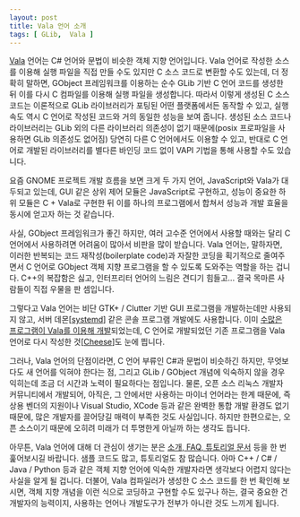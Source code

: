 ```yaml
---
layout: post
title: Vala 언어 소개
tags: [ GLib,  Vala ]
---
```


[Vala](https://live.gnome.org/Vala) 언어는 C\# 언어와 문법이 비슷한 객체 지향 언어입니다. Vala 언어로 작성한 소스를 이용해 실행 파일을 직접 만들 수도 있지만 C 소스 코드로 변환할 수도 있는데, 더 정확히 말하면, GObject 프레임워크를 이용하는 순수 GLib 기반 C 언어 코드를 생성한 뒤 이를 다시 C 컴파일를 이용해 실행 파일을 생성합니다. 따라서 이렇게 생성된 C 소스 코드는 이론적으로 GLib 라이브러리가 포팅된 어떤 플랫폼에서든 동작할 수 있고, 실행 속도 역시 C 언어로 작성된 코드와 거의 동일한 성능을 보여 줍니다. 생성된 소스 코드나 라이브러리는 GLib 외의 다른 라이브러리 의존성이 없기 때문에(posix 프로파일을 사용하면 GLib 의존성도 없어짐) 당연히 다른 C 언어에서도 이용할 수 있고, 반대로 C 언어로 개발된 라이브러리를 별다른 바인딩 코드 없이 VAPI 기법을 통해 사용할 수도 있습니다.

요즘 GNOME 프로젝트 개발 흐름을 보면 크게 두 가지 언어, JavaScript와 Vala가 대두되고 있는데, GUI 같은 상위 제어 모듈은 JavaScript로 구현하고, 성능이 중요한 하위 모듈은 C + Vala로 구현한 뒤 이를 하나의 프로그램에서 합쳐서 성능과 개발 효율을 동시에 얻고자 하는 것 같습니다.

사실, GObject 프레임워크가 좋긴 하지만, 여러 고수준 언어에서 사용할 때와는 달리 C 언어에서 사용하려면 어려움이 많아서 비판을 많이 받습니다. Vala 언어는, 말하자면, 이러한 반복되는 코드 재작성(boilerplate code)과 자잘한 코딩을 획기적으로 줄여주면서 C 언어로 GObject 객체 지향 프로그램을 할 수 있도록 도와주는 역할을 하는 겁니다. C++의 복잡함은 싫고, 인터프리터 언어의 느림은 견디기 힘들고... 결국 목마른 사람들이 직접 우물을 판 셈입니다.

그렇다고 Vala 언어는 비단 GTK+ / Clutter 기반 GUI 프로그램을 개발하는데만 사용되지 않고, 서버 데몬[[systemd](http://www.freedesktop.org/wiki/Software/systemd)] 같은 콘솔 프로그램 개발에도 사용합니다. 이미 [수많은 프로그램이 Vala를 이용해 개발](http://live.gnome.org/Vala/Documentation#Projects_Developed_in_Vala)되었는데, C 언어로 개발되었던 기존 프로그램을 Vala 언어로 다시 작성한 것[[Cheese](http://live.gnome.org/Cheese)]도 눈에 띕니다.

그러나, Vala 언어의 단점이라면, C 언어 부류인 C\#과 문법이 비슷하긴 하지만, 무엇보다도 새 언어를 익혀야 한다는 점, 그리고 GLib / GObject 개념에 익숙하지 않을 경우 익히는데 조금 더 시간과 노력이 필요하다는 점입니다. 물론, 오픈 소스 리눅스 개발자 커뮤니티에서 개발되어, 아직은, 그 안에서만 사용하는 마이너 언어라는 한계 때문에, 즉 상용 벤더의 지원이나 Visual Studio, XCode 등과 같은 완벽한 통합 개발 환경도 없기 때문에, 많은 개발자를 끌어당길 매력이 부족한 것도 사실입니다. 하지만 한편으로는, 오픈 소스이기 때문에 오히려 미래가 더 투명한게 아닐까 하는 생각도 듭니다.

아무튼, Vala 언어에 대해 더 관심이 생기는 분은 [소개, FAQ, 튜토리얼 문서](http://live.gnome.org/Vala/Documentation) 등을 한 번 훑어보시길 바랍니다. 샘플 코드도 많고, 튜토리얼도 참 많습니다. 아마 C++ / C\# / Java / Python 등과 같은 객체 지향 언어에 익숙한 개발자라면 생각보다 어렵지 않다는 사실을 알게 될 겁니다. 더불어, Vala 컴파일러가 생성한 C 소스 코드를 한 번 확인해 보시면, 객체 지향 개념을 이런 식으로 코딩하고 구현할 수도 있구나 하는, 결국 중요한 건 개발자의 능력이지, 사용하는 언어나 개발도구가 전부가 아니란 것도 느끼게 됩니다.
